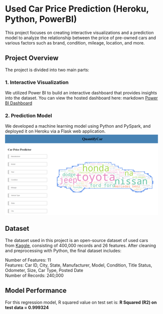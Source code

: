 # Used Car Price Prediction (Heroku, Python, PowerBI)

This project focuses on creating interactive visualizations and a prediction model to analyze the relationship between the price of pre-owned cars and various factors such as brand, condition, mileage, location, and more.

## Project Overview
The project is divided into two main parts:

### 1. Interactive Visualization
We utilized Power BI to build an interactive dashboard that provides insights into the dataset. You can view the hosted dashboard here:
markdown
   [Power BI Dashboard](https://app.powerbi.com/view?r=eyJrIjoiN2I0M2UzZjUtNzE4NS00Mjc1LWIzNmEtYThhZGY5MDEyMzQwIiwidCI6IjExMTNiZTM0LWFlZDEtNGQwMC1hYjRiLWNkZDAyNTEwYmU5MSIsImMiOjN9)

### 2. Prediction Model
We developed a machine learning model using Python and PySpark, and deployed it on Heroku via a Flask web application.
![frontend](https://github.com/palak-j/Heroku_Used_Car_Price_Prediction/blob/main/static/frontend_index.png)

## Dataset
The dataset used in this project is an open-source dataset of used cars from [Kaggle](https://www.kaggle.com/datasets/austinreese/craigslist-carstrucks-data), consisting of 400,000 records and 26 features. After cleaning and preprocessing with Python, the final dataset includes:

Number of Features: 11 <br>
Features: Car ID, City, State, Manufacturer, Model, Condition, Title Status, Odometer, Size, Car Type, Posted Date <br>
Number of Records: 240,000


## Model Performance
For this regression model, R squared value on test set is:
**R Squared (R2) on test data = 0.999324**
